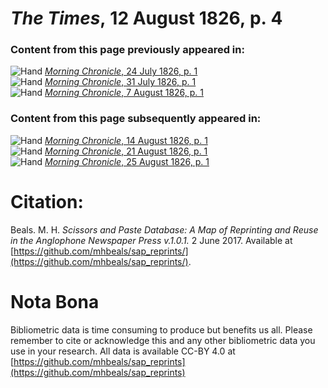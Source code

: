 # *The Times*, 12 August 1826, p. 4  
  
### Content from this page previously appeared in:  
![Hand](http://scissorsandpaste.net/wp-content/uploads/2017/06/smallhandpointer.png) [*Morning Chronicle*, 24 July 1826, p. 1](https://mhbeals.github.io/sap_html/Morning-Chronicle/Morning-Chronicle-24-July-1826-p-1)  
![Hand](http://scissorsandpaste.net/wp-content/uploads/2017/06/smallhandpointer.png) [*Morning Chronicle*, 31 July 1826, p. 1](https://mhbeals.github.io/sap_html/Morning-Chronicle/Morning-Chronicle-31-July-1826-p-1)  
![Hand](http://scissorsandpaste.net/wp-content/uploads/2017/06/smallhandpointer.png) [*Morning Chronicle*, 7 August 1826, p. 1](https://mhbeals.github.io/sap_html/Morning-Chronicle/Morning-Chronicle-7-August-1826-p-1)  
  
### Content from this page subsequently appeared in:  
![Hand](http://scissorsandpaste.net/wp-content/uploads/2017/06/smallhandpointer.png) [*Morning Chronicle*, 14 August 1826, p. 1](https://mhbeals.github.io/sap_html/Morning-Chronicle/Morning-Chronicle-14-August-1826-p-1)  
![Hand](http://scissorsandpaste.net/wp-content/uploads/2017/06/smallhandpointer.png) [*Morning Chronicle*, 21 August 1826, p. 1](https://mhbeals.github.io/sap_html/Morning-Chronicle/Morning-Chronicle-21-August-1826-p-1)  
![Hand](http://scissorsandpaste.net/wp-content/uploads/2017/06/smallhandpointer.png) [*Morning Chronicle*, 25 August 1826, p. 1](https://mhbeals.github.io/sap_html/Morning-Chronicle/Morning-Chronicle-25-August-1826-p-1)  


# Citation: 

Beals. M. H. *Scissors and Paste Database: A Map of Reprinting and Reuse in the Anglophone Newspaper Press v.1.0.1.* 2 June 2017. Available at [https://github.com/mhbeals/sap_reprints/](https://github.com/mhbeals/sap_reprints/). 

# Nota Bona

Bibliometric data is time consuming to produce but benefits us all. Please remember to cite or acknowledge this and any other bibliometric data you use in your research. All data is available CC-BY 4.0 at [https://github.com/mhbeals/sap_reprints](https://github.com/mhbeals/sap_reprints)